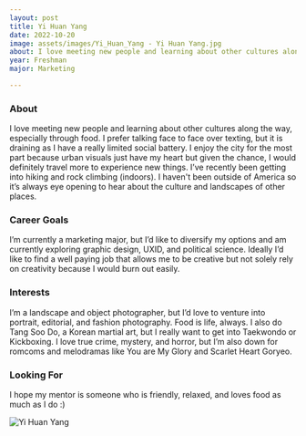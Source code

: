 ```yaml
---
layout: post
title: Yi Huan Yang 
date: 2022-10-20
image: assets/images/Yi_Huan_Yang - Yi Huan Yang.jpg
about: I love meeting new people and learning about other cultures along the way, especially through food. I prefer talking face to face over texting, but it is draining as I have a really limited social battery. I enjoy the city for the most part because urban visuals just have my heart but given the chance, I would definitely travel more to experience new things. I’ve recently been getting into hiking and rock climbing (indoors). I haven't been outside of America so it’s always eye opening to hear about the culture and landscapes of other places. 
year: Freshman
major: Marketing

---
```


### About

I love meeting new people and learning about other cultures along the way, especially through food. I prefer talking face to face over texting, but it is draining as I have a really limited social battery. I enjoy the city for the most part because urban visuals just have my heart but given the chance, I would definitely travel more to experience new things. I’ve recently been getting into hiking and rock climbing (indoors). I haven't been outside of America so it’s always eye opening to hear about the culture and landscapes of other places. 

### Career Goals

I’m currently a marketing major, but I’d like to diversify my options and am currently exploring graphic design, UXID, and political science. Ideally I’d like to find a well paying job that allows me to be creative but not solely rely on creativity because I would burn out easily.

### Interests

I’m a landscape and object photographer, but I’d love to venture into portrait, editorial, and fashion photography. Food is life, always. I also do Tang Soo Do, a Korean martial art, but I really want to get into Taekwondo or Kickboxing. I love true crime, mystery, and horror, but I’m also down for romcoms and melodramas like You are My Glory and Scarlet Heart Goryeo.

### Looking For

I hope my mentor is someone who is friendly, relaxed, and loves food as much as I do :)

<div class="text-center my-5">
    <img src="https://sase-drexel.github.io/mentorship-2021/assets/images/Yi_Huan_Yang.jpg" alt="Yi Huan Yang" class="rounded post-img" />
</div>
